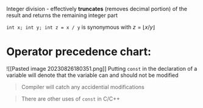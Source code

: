 Integer division - effectively **truncates** (removes decimal portion) of the result and returns the remaining integer part

`int x; int y; int z = x / y` is synonymous with $z = \lfloor x/y \rfloor$

# Operator precedence chart:

![[Pasted image 20230826180351.png]]
Putting `const` in the declaration of a variable will denote that the variable can and should not be modified

> Compiler will catch any accidential modifications

> There are other uses of `const` in C/C++



